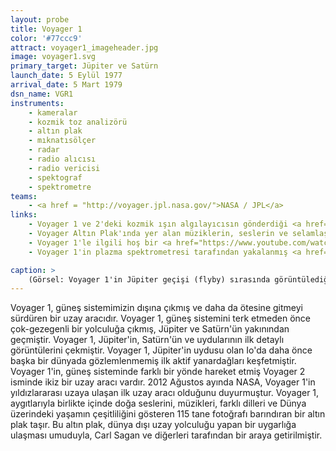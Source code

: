 ```yaml
---
layout: probe
title: Voyager 1
color: '#77ccc9'
attract: voyager1_imageheader.jpg
image: voyager1.svg
primary_target: Jüpiter ve Satürn
launch_date: 5 Eylül 1977
arrival_date: 5 Mart 1979
dsn_name: VGR1
instruments:
    - kameralar
    - kozmik toz analizörü
    - altın plak
    - mıknatısölçer
    - radar
    - radio alıcısı
    - radio vericisi
    - spektograf
    - spektrometre
teams:
    - <a href = "http://voyager.jpl.nasa.gov/">NASA / JPL</a>
links:
    - Voyager 1 ve 2'deki kozmik ışın algılayıcısın gönderdiği <a href="http://voyager.gsfc.nasa.gov/heliopause/data.html">veriler</a>
    - Voyager Altın Plak'ında yer alan müziklerin, seslerin ve selamlaşmaların bir <a href="http://web.mit.edu/lilybui/www/">listesi</a>
    - Voyager 1'le ilgili hoş bir <a href="https://www.youtube.com/watch?v=BwcJXUWXMTI">animasyonlu hikaye</a>
    - Voyager 1'in plazma spektrometresi tarafından yakalanmış <a href="https://www.youtube.com/watch?v=LIAZWb9_si4">yıldızlararası uzayın sesi</a>

caption: >
    (Görsel: Voyager 1'in Jüpiter geçişi (flyby) sırasında görüntülediği bir fotoğraf, NASA/JPL-Caltech)
---
```

Voyager 1, güneş sistemimizin dışına çıkmış ve daha da ötesine gitmeyi sürdüren bir uzay aracıdır. Voyager 1, güneş sistemini terk etmeden önce çok-gezegenli bir yolculuğa çıkmış, Jüpiter ve Satürn'ün yakınından geçmiştir. Voyager 1, Jüpiter'in, Satürn'ün ve uydularının ilk detaylı görüntülerini çekmiştir. Voyager 1, Jüpiter'in uydusu olan Io'da daha önce başka bir dünyada gözlemlenmemiş ilk aktif yanardağları keşfetmiştir. Voyager 1'in, güneş sisteminde farklı bir yönde hareket etmiş Voyager 2 isminde ikiz bir uzay aracı vardır. 2012 Ağustos ayında NASA, Voyager 1'in yıldızlararası uzaya ulaşan ilk uzay aracı olduğunu duyurmuştur. Voyager 1, aygıtlarıyla birlikte içinde doğa seslerini, müzikleri, farklı dilleri ve Dünya üzerindeki yaşamın çeşitliliğini gösteren 115 tane fotoğrafı barındıran bir altın plak taşır. Bu altın plak, dünya dışı uzay yolculuğu yapan bir uygarlığa ulaşması umuduyla, Carl Sagan ve diğerleri tarafından bir araya getirilmiştir.